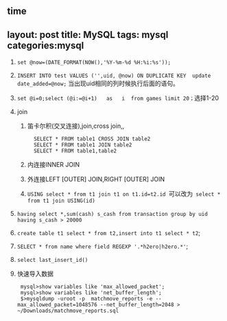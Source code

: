time
---
layout: post
title: MySQL
tags: mysql
categories:mysql 
---
1. `set @now=(DATE_FORMAT(NOW(),'%Y-%m-%d %H:%i:%s'));`
2. `INSERT INTO test VALUES ('',uid, @now) ON DUPLICATE KEY  update date_added=@now;` 当出现uid相同的列时候执行后面的语句。
3. `set @i=0;select (@i:=@i+1)   as   i  from games limit 20；`选择1-20
4. join
   1. 笛卡尔积(交叉连接),join,cross join,,
   
   			SELECT * FROM table1 CROSS JOIN table2
			SELECT * FROM table1 JOIN table2
			SELECT * FROM table1,table2
   2. 内连接INNER JOIN
   3. 外连接LEFT [OUTER] JOIN,RIGHT [OUTER] JOIN
   4. `USING select * from t1 join t1 on t1.id=t2.id `可以改为` select * from t1 join USING(id)`
5. `having select *,sum(cash) s_cash from transaction group by uid having s_cash > 20000`
6. `create table t1 select * from t2,insert into t1 select * t2`;
7. `SELECT * from name where field REGEXP '.*h2ero|h2ero.*'`;
8. `select last_insert_id()`
9. 快速导入数据

		mysql>show variables like 'max_allowed_packet';
		mysql>show variables like 'net_buffer_length';
		$>mysqldump -uroot -p  matchmove_reports -e --max_allowed_packet=1048576 --net_buffer_length=2048 > ~/Downloads/matchmove_reports.sql
